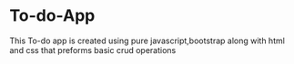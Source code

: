 # To-do-App
This To-do app is created using pure javascript,bootstrap along with html and css that preforms basic crud operations 

